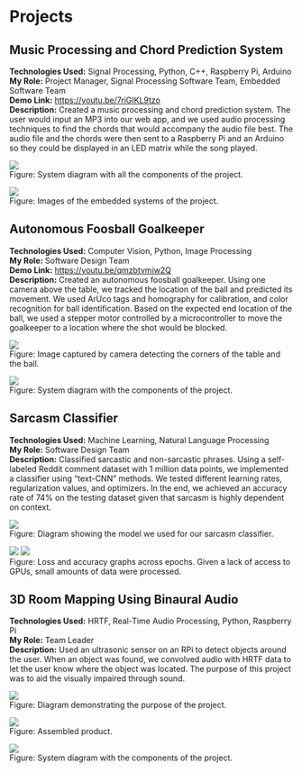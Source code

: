 # Projects

## Music Processing and Chord Prediction System
**Technologies Used:** Signal Processing, Python, C++, Raspberry Pi, Arduino<br>
**My Role:** Project Manager, Signal Processing Software Team, Embedded Software Team<br>
**Demo Link:** https://youtu.be/7riGIKL9tzo <br>
**Description:** Created a music processing and chord prediction system. The user would input an MP3 into our web app, and we used audio processing techniques to find the chords that would accompany the audio file best. The audio file and the chords were then sent to a Raspberry Pi and an Arduino so they could be displayed in an LED matrix while the song played.<br>

![](./images/1.png) <br>
Figure: System diagram with all the components of the project.

![](./images/2.png) <br>
Figure: Images of the embedded systems of the project.

## Autonomous Foosball Goalkeeper
**Technologies Used:** Computer Vision, Python, Image Processing<br>
**My Role:** Software Design Team<br>
**Demo Link:** https://youtu.be/qmzbtvmiw2Q <br>
**Description:** Created an autonomous foosball goalkeeper. Using one camera above the table, we tracked the location of the ball and predicted its movement. We used ArUco tags and homography for calibration, and color recognition for ball identification. Based on the expected end location of the ball, we used a stepper motor controlled by a microcontroller to move the goalkeeper to a location where the shot would be blocked.<br>

![](./images/3.png) <br>
Figure: Image captured by camera detecting the corners of the table and the ball.

![](./images/4.png) <br>
Figure: System diagram with the components of the project.

## Sarcasm Classifier
**Technologies Used:** Machine Learning, Natural Language Processing<br>
**My Role:** Software Design Team<br>
**Description:** Classified sarcastic and non-sarcastic phrases. Using a self-labeled Reddit comment dataset with 1 million data points, we implemented a classifier using “text-CNN” methods. We tested different learning rates, regularization values, and optimizers. In the end, we achieved an accuracy rate of 74% on the testing dataset given that sarcasm is highly dependent on context.<br>

![](./images/5.png) <br>
Figure: Diagram showing the model we used for our sarcasm classifier.

![](./images/6.png)
![](./images/7.png) <br>
Figure: Loss and accuracy graphs across epochs. Given a lack of access to GPUs, small amounts of data were processed.


## 3D Room Mapping Using Binaural Audio
**Technologies Used:** HRTF, Real-Time Audio Processing, Python, Raspberry Pi<br>
**My Role:** Team Leader<br>
**Description:** Used an ultrasonic sensor on an RPi to detect objects around the user. When an object was found, we convolved audio with HRTF data to let the user know where the object was located. The purpose of this project was to aid the visually impaired through sound.<br>

![](./images/8.png) <br>
Figure: Diagram demonstrating the purpose of the project. <br>

![](./images/9.png) <br>
Figure: Assembled product.

![](./images/10.png) <br>
Figure: System diagram with the components of the project.

